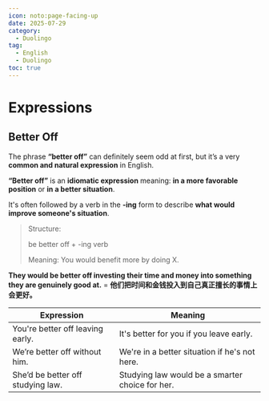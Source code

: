 ```yaml
---
icon: noto:page-facing-up
date: 2025-07-29
category:
  - Duolingo
tag:
  - English
  - Duolingo
toc: true
---
```


# Expressions

## Better Off

The phrase **“better off”** can definitely seem odd at first, but it’s a very **common and natural expression** in English.

**“Better off”** is an **idiomatic expression** meaning: **in a more favorable position** or **in a better situation**.

It's often followed by a verb in the **-ing** form to describe **what would improve someone's situation**.

> Structure:
>
> be better off + -ing verb
>
> Meaning: You would benefit more by doing X.

**They would be better off investing their time and money into something they are genuinely good at.**
= **他们把时间和金钱投入到自己真正擅长的事情上会更好。**

| Expression                        | Meaning                                         |
| --------------------------------- | ----------------------------------------------- |
| You're better off leaving early.  | It's better for you if you leave early.         |
| We’re better off without him.     | We're in a better situation if he's not here.   |
| She’d be better off studying law. | Studying law would be a smarter choice for her. |
